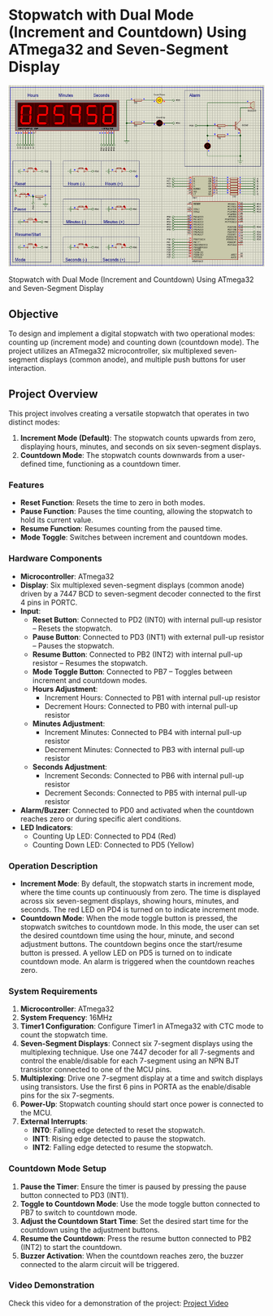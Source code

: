 # Stopwatch with Dual Mode (Increment and Countdown) Using ATmega32 and Seven-Segment Display

![Project Demo](demos/screenshot1.png)

Stopwatch with Dual Mode (Increment and Countdown) Using ATmega32 and Seven-Segment Display

## Objective

To design and implement a digital stopwatch with two operational modes: counting up (increment mode) and counting down (countdown mode). The project utilizes an ATmega32 microcontroller, six multiplexed seven-segment displays (common anode), and multiple push buttons for user interaction.

## Project Overview

This project involves creating a versatile stopwatch that operates in two distinct modes:
1. **Increment Mode (Default)**: The stopwatch counts upwards from zero, displaying hours, minutes, and seconds on six seven-segment displays.
2. **Countdown Mode**: The stopwatch counts downwards from a user-defined time, functioning as a countdown timer.

### Features

- **Reset Function**: Resets the time to zero in both modes.
- **Pause Function**: Pauses the time counting, allowing the stopwatch to hold its current value.
- **Resume Function**: Resumes counting from the paused time.
- **Mode Toggle**: Switches between increment and countdown modes.

### Hardware Components

- **Microcontroller**: ATmega32
- **Display**: Six multiplexed seven-segment displays (common anode) driven by a 7447 BCD to seven-segment decoder connected to the first 4 pins in PORTC.
- **Input**: 
  - **Reset Button**: Connected to PD2 (INT0) with internal pull-up resistor – Resets the stopwatch.
  - **Pause Button**: Connected to PD3 (INT1) with external pull-up resistor – Pauses the stopwatch.
  - **Resume Button**: Connected to PB2 (INT2) with internal pull-up resistor – Resumes the stopwatch.
  - **Mode Toggle Button**: Connected to PB7 – Toggles between increment and countdown modes.
  - **Hours Adjustment**:
    - Increment Hours: Connected to PB1 with internal pull-up resistor
    - Decrement Hours: Connected to PB0 with internal pull-up resistor
  - **Minutes Adjustment**:
    - Increment Minutes: Connected to PB4 with internal pull-up resistor
    - Decrement Minutes: Connected to PB3 with internal pull-up resistor
  - **Seconds Adjustment**:
    - Increment Seconds: Connected to PB6 with internal pull-up resistor
    - Decrement Seconds: Connected to PB5 with internal pull-up resistor
- **Alarm/Buzzer**: Connected to PD0 and activated when the countdown reaches zero or during specific alert conditions.
- **LED Indicators**:
  - Counting Up LED: Connected to PD4 (Red)
  - Counting Down LED: Connected to PD5 (Yellow)

### Operation Description

- **Increment Mode**: By default, the stopwatch starts in increment mode, where the time counts up continuously from zero. The time is displayed across six seven-segment displays, showing hours, minutes, and seconds. The red LED on PD4 is turned on to indicate increment mode.
- **Countdown Mode**: When the mode toggle button is pressed, the stopwatch switches to countdown mode. In this mode, the user can set the desired countdown time using the hour, minute, and second adjustment buttons. The countdown begins once the start/resume button is pressed. A yellow LED on PD5 is turned on to indicate countdown mode. An alarm is triggered when the countdown reaches zero.

### System Requirements

1. **Microcontroller**: ATmega32
2. **System Frequency**: 16MHz
3. **Timer1 Configuration**: Configure Timer1 in ATmega32 with CTC mode to count the stopwatch time.
4. **Seven-Segment Displays**: Connect six 7-segment displays using the multiplexing technique. Use one 7447 decoder for all 7-segments and control the enable/disable for each 7-segment using an NPN BJT transistor connected to one of the MCU pins.
5. **Multiplexing**: Drive one 7-segment display at a time and switch displays using transistors. Use the first 6 pins in PORTA as the enable/disable pins for the six 7-segments.
6. **Power-Up**: Stopwatch counting should start once power is connected to the MCU.
7. **External Interrupts**:
   - **INT0**: Falling edge detected to reset the stopwatch.
   - **INT1**: Rising edge detected to pause the stopwatch.
   - **INT2**: Falling edge detected to resume the stopwatch.

### Countdown Mode Setup

1. **Pause the Timer**: Ensure the timer is paused by pressing the pause button connected to PD3 (INT1).
2. **Toggle to Countdown Mode**: Use the mode toggle button connected to PB7 to switch to countdown mode.
3. **Adjust the Countdown Start Time**: Set the desired start time for the countdown using the adjustment buttons.
4. **Resume the Countdown**: Press the resume button connected to PB2 (INT2) to start the countdown.
5. **Buzzer Activation**: When the countdown reaches zero, the buzzer connected to the alarm circuit will be triggered.

### Video Demonstration

Check this video for a demonstration of the project: [Project Video](https://youtu.be/-7c2NCQg5r4)

